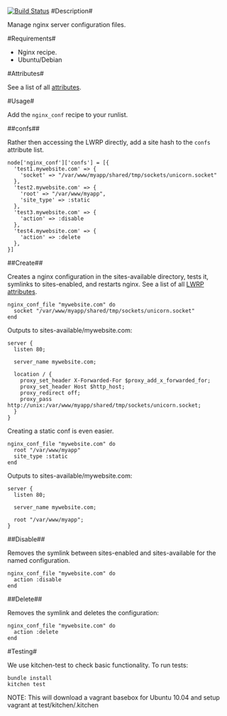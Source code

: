 [![Build Status](https://travis-ci.org/firebelly/chef-nginx_conf.png)](https://travis-ci.org/firebelly/chef-nginx_conf)
#Description#

Manage nginx server configuration files.


#Requirements#
 
 * Nginx recipe.
 * Ubuntu/Debian


#Attributes#

See a list of all [attributes](https://github.com/firebelly/chef-nginx_conf/tree/master/attributes/default.rb).


#Usage#


Add the `nginx_conf` recipe to your runlist.


##confs##

Rather then accessing the LWRP directly, add a site hash to the `confs` attribute list.

    node['nginx_conf']['confs'] = [{
      'test1.mywebsite.com' => {
        'socket' => "/var/www/myapp/shared/tmp/sockets/unicorn.socket"
      },
      'test2.mywebsite.com' => {
        'root' => "/var/www/myapp",
        'site_type' => :static
      },
      'test3.mywebsite.com' => {
        'action' => :disable
      },
      'test4.mywebsite.com' => {
        'action' => :delete
      },
    }]

##Create##

Creates a nginx configuration in the sites-available directory, tests it, symlinks to sites-enabled, and restarts nginx.  See a list of all [LWRP attributes](https://github.com/firebelly/chef-nginx_conf/tree/master/resources/file.rb).

    nginx_conf_file "mywebsite.com" do
      socket "/var/www/myapp/shared/tmp/sockets/unicorn.socket"
    end

Outputs to sites-available/mywebsite.com:
  
    server {
      listen 80;

      server_name mywebsite.com;

      location / {
        proxy_set_header X-Forwarded-For $proxy_add_x_forwarded_for;
        proxy_set_header Host $http_host;
        proxy_redirect off;
        proxy_pass http://unix:/var/www/myapp/shared/tmp/sockets/unicorn.socket;
      }
    }

Creating a static conf is even easier.
  
    nginx_conf_file "mywebsite.com" do
      root "/var/www/myapp"
      site_type :static
    end

Outputs to sites-available/mywebsite.com:
    
    server {
      listen 80;

      server_name mywebsite.com;

      root "/var/www/myapp";
    }

##Disable##

Removes the symlink between sites-enabled and sites-available for the named configuration.

    nginx_conf_file "mywebsite.com" do
      action :disable
    end

##Delete##

Removes the symlink and deletes the configuration:

    nginx_conf_file "mywebsite.com" do
      action :delete
    end


#Testing#

We use kitchen-test to check basic functionality.  To run tests:

    bundle install
    kitchen test

NOTE: This will download a vagrant basebox for Ubuntu 10.04 and setup vagrant at test/kitchen/.kitchen
